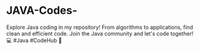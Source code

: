 # JAVA-Codes-
Explore Java coding in my repository! From algorithms to applications, find clean and efficient code. Join the Java community and let's code together! 💻 #Java #CodeHub 🚀
